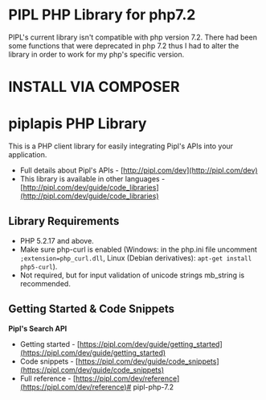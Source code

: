 PIPL PHP Library for php7.2
=================================================
PIPL's current library isn't compatible with php version 7.2.
There had been some functions that were deprecated in php 7.2 thus I 
had to alter the library in order to work for my php's specific version.


INSTALL VIA COMPOSER
=====================



piplapis PHP Library
===========================

This is a PHP client library for easily integrating Pipl's APIs into your application.

* Full details about Pipl's APIs - [http://pipl.com/dev](http://pipl.com/dev)
* This library is available in other languages - [http://pipl.com/dev/guide/code_libraries](http://pipl.com/dev/guide/code_libraries)

Library Requirements
--------------------

* PHP 5.2.17 and above.
* Make sure php-curl is enabled (Windows: in the php.ini file uncomment `;extension=php_curl.dll`, Linux (Debian derivatives): `apt-get install php5-curl`).
* Not required, but for input validation of unicode strings mb_string is recommended.

Getting Started & Code Snippets
-------------------------------

**Pipl's Search API**
* Getting started - [https://pipl.com/dev/guide/getting_started](https://pipl.com/dev/guide/getting_started)
* Code snippets - [https://pipl.com/dev/guide/code_snippets](https://pipl.com/dev/guide/code_snippets)
* Full reference - [https://pipl.com/dev/reference](https://pipl.com/dev/reference)# pipl-php-7.2
